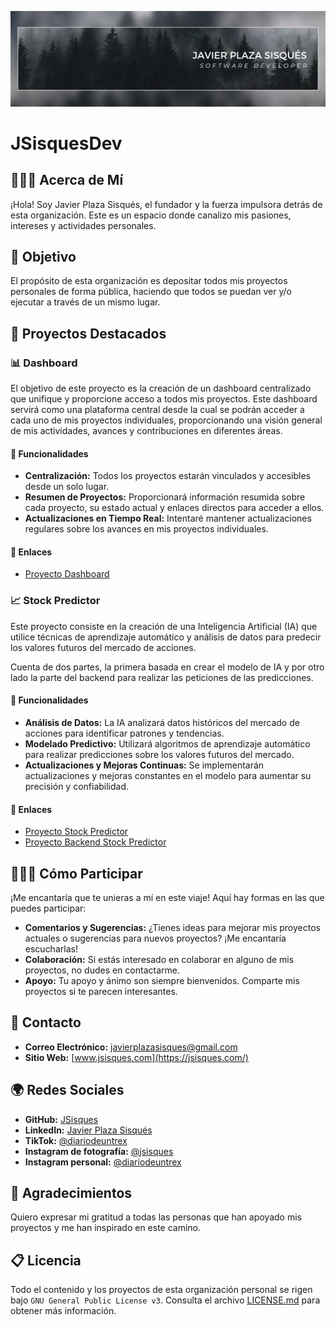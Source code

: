 ![](https://github.com/JSisquesDev/.github/blob/main/assets/img/Banner%20LinkedIn.png)

# JSisquesDev

## 👨🏼‍💻 Acerca de Mí

¡Hola! Soy Javier Plaza Sisqués, el fundador y la fuerza impulsora detrás de esta organización. Este es un espacio donde canalizo mis pasiones, intereses y actividades personales.

## 🎯 Objetivo

El propósito de esta organización es depositar todos mis proyectos personales de forma pública, haciendo que todos se puedan ver y/o ejecutar a través de un mismo lugar.

## 📌 Proyectos Destacados

### 📊 Dashboard

El objetivo de este proyecto es la creación de un dashboard centralizado que unifique y proporcione acceso a todos mis proyectos. Este dashboard servirá como una plataforma central desde la cual se podrán acceder a cada uno de mis proyectos individuales, proporcionando una visión general de mis actividades, avances y contribuciones en diferentes áreas.

#### 🔧 Funcionalidades

- **Centralización:** Todos los proyectos estarán vinculados y accesibles desde un solo lugar.
- **Resumen de Proyectos:** Proporcionará información resumida sobre cada proyecto, su estado actual y enlaces directos para acceder a ellos.
- **Actualizaciones en Tiempo Real:** Intentaré mantener actualizaciones regulares sobre los avances en mis proyectos individuales.

#### 🔗 Enlaces

- [Proyecto Dashboard]()

### 📈 Stock Predictor

Este proyecto consiste en la creación de una Inteligencia Artificial (IA) que utilice técnicas de aprendizaje automático y análisis de datos para predecir los valores futuros del mercado de acciones.

Cuenta de dos partes, la primera basada en crear el modelo de IA y por otro lado la parte del backend para realizar las peticiones de las predicciones.

#### 🔧 Funcionalidades

- **Análisis de Datos:** La IA analizará datos históricos del mercado de acciones para identificar patrones y tendencias.
- **Modelado Predictivo:** Utilizará algoritmos de aprendizaje automático para realizar predicciones sobre los valores futuros del mercado.
- **Actualizaciones y Mejoras Continuas:** Se implementarán actualizaciones y mejoras constantes en el modelo para aumentar su precisión y confiabilidad.

#### 🔗 Enlaces

- [Proyecto Stock Predictor](https://github.com/JSisquesDev/IA-Stock-Predictor)
- [Proyecto Backend Stock Predictor](https://github.com/JSisquesDev/Backend-Stock-Predictor)

## 👷🏼‍♂️ Cómo Participar

¡Me encantaría que te unieras a mí en este viaje! Aquí hay formas en las que puedes participar:

- **Comentarios y Sugerencias:** ¿Tienes ideas para mejorar mis proyectos actuales o sugerencias para nuevos proyectos? ¡Me encantaría escucharlas!
- **Colaboración:** Si estás interesado en colaborar en alguno de mis proyectos, no dudes en contactarme.
- **Apoyo:** Tu apoyo y ánimo son siempre bienvenidos. Comparte mis proyectos si te parecen interesantes.

## 📱 Contacto

- **Correo Electrónico:** [javierplazasisques@gmail.com](javierplazasisques@gmail.com)
- **Sitio Web:** [www.jsisques.com](https://jsisques.com/)

## 🌍 Redes Sociales

- **GitHub:** [JSisques](https://github.com/JSisques)
- **LinkedIn:** [Javier Plaza Sisqués](https://www.linkedin.com/in/javier-plaza-sisqu%C3%A9s-b79367172/)
- **TikTok:** [@diariodeuntrex](https://www.tiktok.com/@diariodeuntrex)
- **Instagram de fotografía:** [@jsisques](https://www.instagram.com/jsisques/)
- **Instagram personal:** [@diariodeuntrex](https://www.instagram.com/diariodeuntrex/)

## 🤗 Agradecimientos

Quiero expresar mi gratitud a todas las personas que han apoyado mis proyectos y me han inspirado en este camino.

## 📋 Licencia

Todo el contenido y los proyectos de esta organización personal se rigen bajo `GNU General Public License v3`. Consulta el archivo [LICENSE.md](https://github.com/JSisquesDev/.github/blob/main/LICENSE) para obtener más información.
